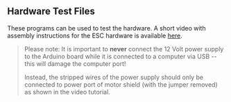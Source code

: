 ## Hardware Test Files

These programs can be used to test the hardware. 
A short video with assembly instructions for the ESC hardware is available [here](https://drive.google.com/file/d/1DRpB7Qy6YpE_sjXaRERW-EI_ULjzWqRX/view?usp=drive_link).

> Please note: It is important to **never** connect the 12 Volt power supply to the Arduino board while it is connected to a computer via USB -- this will damage the computer port!
> 
> Instead, the stripped wires of the power supply should only be connected to power port of motor shield (with the jumper removed) as shown in the video tutorial.
